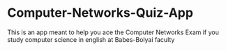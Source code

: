 # Computer-Networks-Quiz-App
This is an app meant to help you ace the Computer Networks Exam if you study computer science in english at Babes-Bolyai faculty
